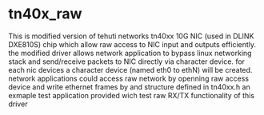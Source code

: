 # tn40x_raw
This is modified version of tehuti networks tn40xx 10G NIC (used in DLINK DXE810S) chip which allow raw access to NIC input and outputs efficiently. the modified driver allows network application to bypass linux networking stack and send/receive packets to NIC directly via character device.
for each nic devices a character device (named eth0 to ethN) will be created. network applications could access raw network by openning raw access device and write ethernet frames by and structure defined in tn40xx.h
an exmaple test application provided wich test raw RX/TX functionality of this driver
